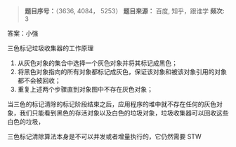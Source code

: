 > **题目序号：**（3636, 4084， 5253）
> **题目来源：** 百度, 知乎，跟谁学
> **频次:**  3

答案：小强

三色标记垃圾收集器的工作原理

1. 从灰色对象的集合中选择一个灰色对象并将其标记成黑色；
2. 将黑色对象指向的所有对象都标记成灰色，保证该对象和被该对象引用的对象都不会被回收；
3. 重复上述两个步骤直到对象图中不存在灰色对象；

当三色的标记清除的标记阶段结束之后，应用程序的堆中就不存在任何的灰色对象，我们只能看到黑色的存活对象以及白色的垃圾对象，垃圾收集器可以回收这些白色的垃圾，

三色标记清除算法本身是不可以并发或者增量执行的，它仍然需要 STW